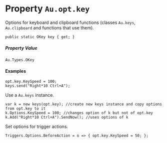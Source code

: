 # Property `Au.opt.key`

Options for keyboard and clipboard functions (classes `Au.keys`, `Au.clipboard` and functions that use them).

```
public static OKey key { get; }
```

##### Property Value

`Au.Types.OKey`

#### Examples

```
opt.key.KeySpeed = 100;
keys.send("Right*10 Ctrl+A");
```

Use a `Au.keys` instance.

```
var k = new keys(opt.key); //create new keys instance and copy options from opt.key to it
k.Options.KeySpeed = 100; //changes option of k but not of opt.key
k.Add("Right*10 Ctrl+A").SendNow(); //uses options of k
```

Set options for trigger actions.

```
Triggers.Options.BeforeAction = o => { opt.key.KeySpeed = 50; };
```